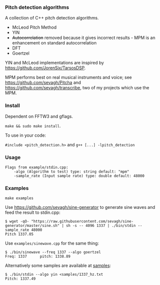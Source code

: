 ### Pitch detection algorithms

A collection of C++ pitch detection algorithms.

* McLeod Pitch Method
* YIN
* ~~Autocorrelation~~ removed because it gives incorrect results - MPM is an enhancement on standard autocorrelation
* DFT
* Goertzel

YIN and McLeod implementations are inspired by https://github.com/JorenSix/TarsosDSP.

MPM performs best on real musical instruments and voice; see https://github.com/sevagh/Pitcha and https://github.com/sevagh/transcribe, two of my projects which use the MPM.

### Install

Dependent on FFTW3 and gflags.

`make && sudo make install`.

To use in your code:

`#include <pitch_detection.h>` and `g++ [...] -lpitch_detection`

### Usage

```
Flags from example/stdin.cpp:
    -algo (Algorithm to test) type: string default: "mpm"
    -sample_rate (Input sample rate) type: double default: 48000
```

### Examples

`make examples`

Use https://github.com/sevagh/sine-generator to generate sine waves and feed the result to stdin.cpp:

```
$ wget -qO- "https://raw.githubusercontent.com/sevagh/sine-generator/master/sine.sh" | sh -s -- 4096 1337 | ./bin/stdin --sample_rate 48000
Pitch 1337.05
```

Use `examples/sinewave.cpp` for the same thing:

```
$ ./bin/sinewave --freq 1337 --algo goertzel
Freq: 1337      pitch: 1338.89
```

Alternatively some samples are available at [samples](./samples):

```
$ ./bin/stdin --algo yin <samples/1337_hz.txt
Pitch: 1337.49
```
